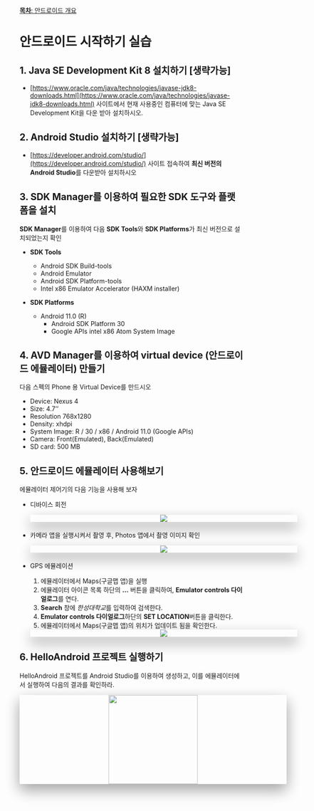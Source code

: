 <style> 
div.polaroid {
  	width: 600px;
  	box-shadow: 0 10px 30px 0 rgba(0, 0, 0, 0.2), 0 16px 30px 0 rgba(0, 0, 0, 0.19);
  	text-align: center;
	margin-bottom: 0.5cm;
}
</style>


[**목차**: 안드로이드 개요](https://kwanulee.github.io/AndroidProgramming/#1)

# 안드로이드 시작하기 실습

## 1. Java SE Development Kit 8 설치하기 [생략가능]
- [https://www.oracle.com/java/technologies/javase-jdk8-downloads.html](https://www.oracle.com/java/technologies/javase-jdk8-downloads.html) 사이트에서 현재 사용중인 컴퓨터에 맞는 Java SE Development Kit을 다운 받아 설치하시오.

## 2. Android Studio 설치하기 [생략가능]
- [https://developer.android.com/studio/](https://developer.android.com/studio/) 사이트 접속하여 **최신 버전의 Android Studio**를 다운받아 설치하시오

## 3. SDK Manager를 이용하여 필요한 SDK 도구와 플랫폼을 설치

**SDK Manager**를 이용하여 다음 **SDK Tools**와 **SDK Platforms**가 최신 버전으로 설치되었는지 확인

  * **SDK Tools**
   	- Android SDK Build-tools
   	- Android Emulator
	- Android SDK Platform-tools
	- Intel x86 Emulator Accelerator (HAXM installer)

  * **SDK Platforms** 	
    - Android 11.0 (R)
	    - Android SDK Platform 30
	    - Google APIs intel x86 Atom System Image


## 4. AVD Manager를 이용하여 virtual device (안드로이드 에뮬레이터) 만들기

다음 스펙의 Phone 용 Virtual Device를 만드시오

  - Device: Nexus 4
  - Size: 4.7’’
  - Resolution 768x1280
  - Density: xhdpi
  - System Image: R / 30 / x86 / Android 11.0 (Google APIs)
  - Camera: Front(Emulated), Back(Emulated)
  - SD card: 500 MB

## 5. 안드로이드 에뮬레이터 사용해보기
에뮬레이터 제어기의 다음 기능을 사용해 보자
	
- 디바이스 회전
    <div class="polaroid">
		<img src="figure/practice/rotation-test.jpg">
	 </div>	
	
- 카메라 앱을 실행시켜서 촬영 후, Photos 앱에서 촬영 이미지 확인

  	<div class="polaroid">
		<img src="figure/practice/camera-test.jpg">
	</div>	
	
- GPS 에뮬레이션
	1. 에뮬레이터에서 Maps(구글맵 앱)을 실행
	2. 에뮬레이터 아이콘 목록 하단의 **...** 버튼을 클릭하여, **Emulator controls 다이얼로그**를 연다.
	3. **Search** 창에 *한성대학교*를 입력하여 검색한다.
	4.  **Emulator controls 다이얼로그**하단의 **SET LOCATION**버튼을 클릭한다.
	5. 에뮬레이터에서 Maps(구글맵 앱)의 위치가 업데이트 됨을 확인한다.

	<div class="polaroid">
		<img src="figure/practice/gmap-test.jpg">
	</div>	

## 6. HelloAndroid 프로젝트 실행하기
HelloAndroid 프로젝트를 Android Studio를 이용하여 생성하고, 이를 에뮬레이터에서 실행하여 다음의 결과를 확인하라.
	<div class="polaroid">
		<img src="figure/practice/run-hello-android.jpeg" width=200>
	</div>	
